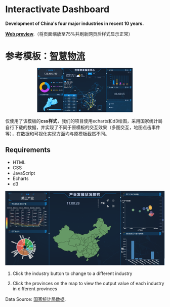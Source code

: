 # Interactivate Dashboard

**Development of China's four major industries in recent 10 years.**

[**Web preview**](https://dddclc.github.io/Interactive_Dashboard/).（将页面缩放至75%并刷新网页后样式显示正常）


# 参考模板：[智慧物流](https://github.com/zhangti0708/bigdata-examples/tree/master/%E6%99%BA%E6%85%A7%E7%89%A9%E6%B5%81/%E6%99%BA%E6%85%A7%E7%89%A9%E6%B5%81)

<div align="center">
<img src='images/img1.png' width=60% />
</div>
  
仅使用了该模板的**css样式**，我们的项目使用echarts和d3绘图，采用国家统计局自行下载的数据，并实现了不同于原模板的交互效果（多图交互，地图点击事件等），在数据和可视化实现方面均与原模板截然不同。



Requirements
----

- HTML 
- CSS 
- JavaScript 
- Echarts
- d3



![image-20221214151204277](images/image.png)



1. Click the industry button to change to a different industry

2. Click the provinces on the map to view the output value of each industry in different provinces


Data Source: [国家统计局数据](https://data.stats.gov.cn/easyquery.htm?cn=E0103).
